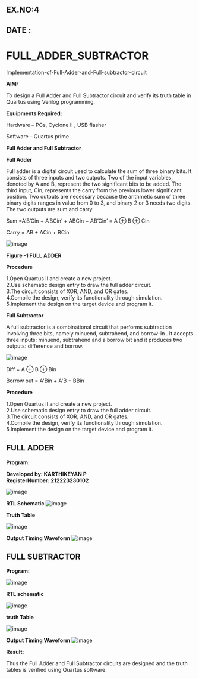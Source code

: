 
## EX.NO:4
## DATE :

# FULL_ADDER_SUBTRACTOR

Implementation-of-Full-Adder-and-Full-subtractor-circuit

**AIM:**

To design a Full Adder and Full Subtractor circuit and verify its truth table in Quartus using Verilog programming.

**Equipments Required:**

Hardware – PCs, Cyclone II , USB flasher

Software – Quartus prime

**Full Adder and Full Subtractor**

**Full Adder**

Full adder is a digital circuit used to calculate the sum of three binary bits. It consists of three inputs and two outputs. Two of the input variables, denoted by A and B, represent the two significant bits to be added. The third input, Cin, represents the carry from the previous lower significant position. Two outputs are necessary because the arithmetic sum of three binary digits ranges in value from 0 to 3, and binary 2 or 3 needs two digits. The two outputs are sum and carry.

Sum =A’B’Cin + A’BCin’ + ABCin + AB’Cin’ = A ⊕ B ⊕ Cin 

Carry = AB + ACin + BCin

![image](https://github.com/karthikeyanpachiyappan/FULL_ADDER_SUBTRACTOR/assets/155143878/778429a1-70c2-44e1-b455-5dd8b4961fe8)


**Figure -1 FULL ADDER**

**Procedure**

1.Open Quartus II and create a new project.    
2.Use schematic design entry to draw the full adder circuit.      
3.The circuit consists of XOR, AND, and OR gates.       
4.Compile the design, verify its functionality through simulation.      
5.Implement the design on the target device and program it.     


**Full Subtractor**

A full subtractor is a combinational circuit that performs subtraction involving three bits, namely minuend, subtrahend, and borrow-in . It accepts three inputs: minuend, subtrahend and a borrow bit and it produces two outputs: difference and borrow.

![image](https://github.com/karthikeyanpachiyappan/FULL_ADDER_SUBTRACTOR/assets/155143878/e629b0cf-1dc2-44c9-b0ba-2e698f2fa5fe)


Diff = A ⊕ B ⊕ Bin 

Borrow out = A'Bin + A'B + BBin


**Procedure**

1.Open Quartus II and create a new project.   
2.Use schematic design entry to draw the full adder circuit.      
3.The circuit consists of XOR, AND, and OR gates.       
4.Compile the design, verify its functionality through simulation.      
5.Implement the design on the target device and program it.     

## FULL ADDER

**Program:** 

**Developed by: KARTHIKEYAN P**  
**RegisterNumber:  212223230102** 


![image](https://github.com/karthikeyanpachiyappan/FULL_ADDER_SUBTRACTOR/assets/155143878/bf34f229-957a-47fa-bf6b-62183f7759a7)


**RTL Schematic**
![image](https://github.com/karthikeyanpachiyappan/FULL_ADDER_SUBTRACTOR/assets/155143878/dc07904f-f9ed-4828-8d6c-d95083534e86)


**Truth Table**

![image](https://github.com/karthikeyanpachiyappan/FULL_ADDER_SUBTRACTOR/assets/155143878/902874e1-c53e-4177-984c-8e0c915c0e18)


**Output Timing Waveform**
![image](https://github.com/karthikeyanpachiyappan/FULL_ADDER_SUBTRACTOR/assets/155143878/3003fe09-0bf6-4034-8e04-60b50adc774f)

## FULL SUBTRACTOR

**Program:**

![image](https://github.com/karthikeyanpachiyappan/FULL_ADDER_SUBTRACTOR/assets/155143878/bb5bd9d3-543b-475f-897f-56802e0921b6)


**RTL schematic**

![image](https://github.com/karthikeyanpachiyappan/FULL_ADDER_SUBTRACTOR/assets/155143878/273af991-dd7a-4ac7-93d0-27796fc22fc4)


**truth Table**

![image](https://github.com/karthikeyanpachiyappan/FULL_ADDER_SUBTRACTOR/assets/155143878/7d3da4ab-438b-479d-9df6-4e9617550fab)


**Output Timing Waveform**
![image](https://github.com/karthikeyanpachiyappan/FULL_ADDER_SUBTRACTOR/assets/155143878/02613998-1f61-4a12-a9cb-68a0beba4cb7)



**Result:**

Thus the Full Adder and Full Subtractor circuits are designed and the truth tables is verified using Quartus software.
